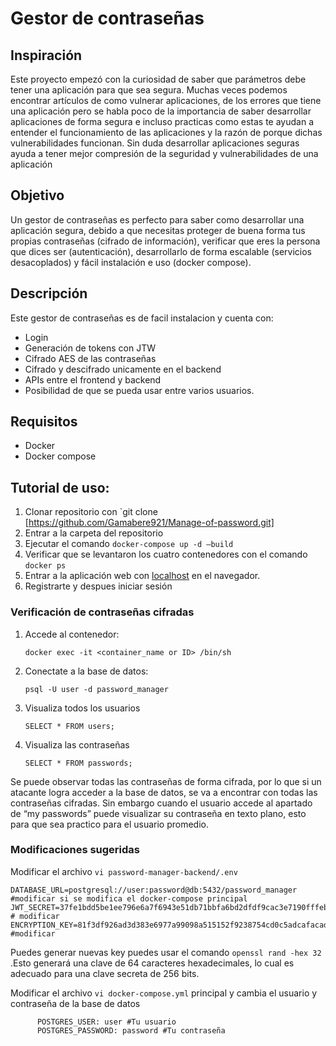 # Gestor de contraseñas

## Inspiración

Este proyecto empezó con la curiosidad de saber que parámetros debe tener una aplicación para que sea segura. Muchas veces podemos encontrar artículos de como vulnerar aplicaciones, de los errores que tiene una aplicación pero se habla poco de la importancia de saber desarrollar aplicaciones de forma segura e incluso practicas como estas te  ayudan a entender el funcionamiento de las aplicaciones y la razón de porque dichas vulnerabilidades funcionan. Sin duda desarrollar aplicaciones seguras ayuda a tener mejor compresión de la seguridad y vulnerabilidades de una aplicación 

## Objetivo

Un gestor de contraseñas es perfecto para saber como desarrollar una aplicación segura, debido a que necesitas proteger de buena forma tus propias contraseñas (cifrado de información), verificar que eres la persona que dices ser (autenticación), desarrollarlo de forma escalable (servicios desacoplados) y fácil instalación e uso (docker compose).

## Descripción

Este gestor de contraseñas es de facil instalacion y cuenta con:

- Login
- Generación de tokens con JTW
- Cifrado AES de las contraseñas
- Cifrado y descifrado unicamente en el backend
- APIs entre el frontend y backend
- Posibilidad de que se pueda usar entre varios usuarios.

## Requisitos

- Docker
- Docker compose

## Tutorial de uso:

1. Clonar repositorio con `git clone [https://github.com/Gamabere921/Manage-of-password.git]
2. Entrar a la carpeta del repositorio
3. Ejecutar el comando `docker-compose up -d —build` 
4. Verificar que se levantaron los cuatro contenedores con el comando  `docker ps`
5. Entrar a la aplicación web con [localhost](http://localhost) en el navegador.
6. Registrarte y despues iniciar sesión 

### Verificación de contraseñas cifradas

1. Accede al contenedor:
    
    `docker exec -it <container_name or ID> /bin/sh` 
    
2. Conectate a la base de datos:
    
    `psql -U user -d password_manager` 
    
3. Visualiza todos los usuarios
    
    `SELECT * FROM users;` 
    
4. Visualiza las contraseñas 
    
    `SELECT * FROM passwords;` 
    

Se puede observar todas las contraseñas de forma cifrada, por lo que si un atacante logra acceder a la base de datos, se va a encontrar con todas las contraseñas cifradas. Sin embargo cuando el usuario accede al apartado de “my passwords” puede visualizar su contraseña en texto plano, esto para que sea practico para el usuario promedio.

### Modificaciones sugeridas

Modificar el archivo `vi password-manager-backend/.env` 

```
DATABASE_URL=postgresql://user:password@db:5432/password_manager #modificar si se modifica el docker-compose principal
JWT_SECRET=37fe1bdd5be1ee796e6a7f6943e51db71bbfa6bd2dfdf9cac3e7190fffeb3052 # modificar
ENCRYPTION_KEY=81f3df926ad3d383e6977a99098a515152f9238754cd0c5adcafacad36063479 #modificar
```

Puedes generar nuevas key puedes usar el comando `openssl rand -hex 32` .Esto generará una clave de 64 caracteres hexadecimales, lo cual es adecuado para una clave secreta de 256 bits.

Modificar el archivo `vi docker-compose.yml` principal y cambia el usuario y contraseña de la base de datos

```
      POSTGRES_USER: user #Tu usuario
      POSTGRES_PASSWORD: password #Tu contraseña
```
